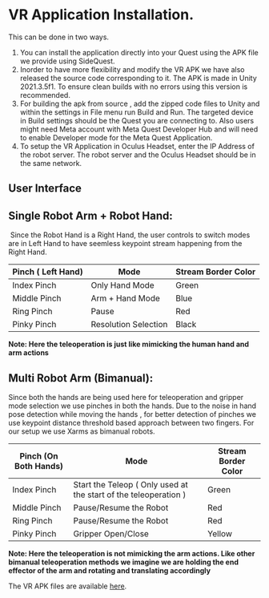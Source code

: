 # VR Application Installation.

This can be done in two ways.

1. You can install the application directly into your Quest using the APK file we provide using SideQuest.
2. Inorder to have more flexibility and modify the VR APK we have also released the source code corresponding to it. The APK is made in Unity 2021.3.5f1. To ensure clean builds with no errors using this version is recommended.
3. For building the apk from source , add the zipped code files to Unity and within the settings in File menu run Build and Run. The targeted device in Build settings should be the Quest you are connecting to. Also users might need Meta account with Meta Quest Developer Hub and will need to enable Developer mode for the Meta Quest Application. 
4. To setup the VR Application in Oculus Headset, enter the IP Address of the robot server. The robot server and the Oculus Headset should be in the same network. 

## User Interface

## Single Robot Arm + Robot Hand: 

​	Since the Robot Hand is a Right Hand, the user controls to switch modes are in Left Hand to have seemless keypoint stream happening from the Right Hand. 

| Pinch ( Left Hand) | Mode                 | Stream Border Color |
| ------------------ | -------------------- | ------------------- |
| Index Pinch        | Only Hand Mode       | Green               |
| Middle Pinch       | Arm + Hand Mode      | Blue                |
| Ring Pinch         | Pause                | Red                 |
| Pinky Pinch        | Resolution Selection | Black               |

**Note: Here the teleoperation is just like mimicking the human hand and arm actions**

## Multi Robot Arm (Bimanual):

Since both the hands are being used here for teleoperation and gripper mode selection we use pinches in both the hands. Due to the noise in hand pose detection while moving the hands , for better detection of pinches we use keypoint distance threshold based approach between two fingers. For our setup we use Xarms as bimanual robots.

| Pinch (On Both Hands) | Mode                                                         | Stream Border Color |
| ----------------------- | ------------------------------------------------------------ | ------------------- |
| Index Pinch             | Start the Teleop ( Only used at the start of the teleoperation ) | Green               |
| Middle Pinch            | Pause/Resume the Robot                                       | Red                 |
| Ring Pinch              | Pause/Resume the Robot                                       | Red                 |
| Pinky Pinch             | Gripper Open/Close                                           | Yellow              |


**Note: Here the teleoperation is not mimicking the arm actions. Like other bimanual teleoperation methods we imagine we are holding the end effector of the arm and rotating and translating accordingly**


The VR APK files are available [here](/VR/APK/).
